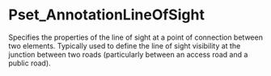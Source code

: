 # Pset_AnnotationLineOfSight

Specifies the properties of the line of sight at a point of connection between two elements. Typically used to define the line of sight visibility at the junction between two roads (particularly between an access road and a public road).
